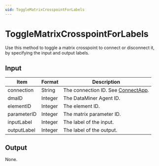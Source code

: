```yaml
---
uid: ToggleMatrixCrosspointForLabels
---
```


# ToggleMatrixCrosspointForLabels

Use this method to toggle a matrix crosspoint to connect or disconnect it, by specifying the input and output labels.

<!-- Available from DataMiner version 9.5.1 onwards. -->

## Input

| Item        | Format  | Description                                           |
|-------------|---------|-------------------------------------------------------|
| connection  | String  | The connection ID. See [ConnectApp](xref:ConnectApp). |
| dmaID       | Integer | The DataMiner Agent ID.                               |
| elementID   | Integer | The element ID.                                       |
| parameterID | Integer | The matrix parameter ID.                              |
| inputLabel  | Integer | The label of the input.                               |
| outputLabel | Integer | The label of the output.                              |

## Output

None.
